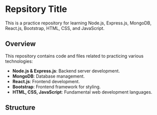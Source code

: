 # Repsitory Title

This is a practice repository for learning Node.js, Express.js, MongoDB, React.js, Bootstrap, HTML, CSS, and JavaScript.

## Overview

This repository contains code and files related to practicing various technologies:

- **Node.js & Express.js**: Backend server development.
- **MongoDB**: Database management.
- **React.js**: Frontend development.
- **Bootstrap**: Frontend framework for styling.
- **HTML, CSS, JavaScript**: Fundamental web development languages.

## Structure

